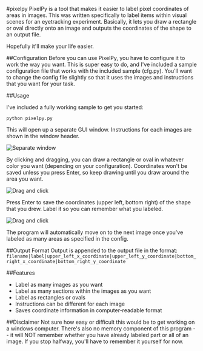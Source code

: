 #pixelpy
PixelPy is a tool that makes it easier to label pixel coordinates of areas in images. This was written 
specifically to label items within visual scenes for an eyetracking experiment. Basically, it lets you draw a rectangle 
or oval directly onto an image and outputs the coordinates of the shape to an output file. 

Hopefully it'll make your life easier. 

##Configuration
Before you can use PixelPy, you have to configure it to work the way you want.
This is super easy to do, and I've included a sample
configuration file that works with the included sample (cfg.py). You'll want to change the config file slightly
so that it uses the images and instructions that you want for your task.

##Usage

I've included a fully working sample to get you started:

```python pixelpy.py```

This will open up a separate GUI window. Instructions for each images are shown in the window header.

![Separate window](https://raw.githubusercontent.com/llinda/pixelpy/master/screenshots/pixelpy_sample1.png)

By clicking and dragging, you can draw a rectangle or oval in whatever color you want (depending on your configuration). Coordinates won't be saved unless you
press Enter, so keep drawing until you draw around the area you want.

![Drag and click](https://raw.githubusercontent.com/llinda/pixelpy/master/screenshots/pixelpy_sample2.png)

Press Enter to save the coordinates (upper left, bottom right) of the shape that you drew. Label it so you can remember what you labeled.

![Drag and click](https://raw.githubusercontent.com/llinda/pixelpy/master/screenshots/pixelpy_sample3.png)

The program will automatically move on to the next image once you've labeled as many areas as specified in the config.

##Output Format
Output is appended to the output file in the format:
`filename|label|upper_left_x_coordinate|upper_left_y_coordinate|bottom_right_x_coordinate|bottom_right_y_coordinate`

##Features
- Label as many images as you want
- Label as many sections within the images as you want
- Label as rectangles or ovals
- Instructions can be different for each image
- Saves coordinate information in computer-readable format

##Disclaimer
Not sure how easy or difficult this would be to get working on a windows computer. 
There's also no memory component of this program -- it will NOT remember whether you have already labeled part or all of an image. If you stop halfway, you'll have to remember it yourself for now. 
